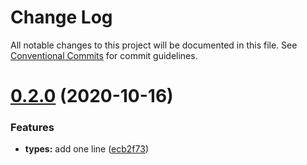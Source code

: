 # Change Log

All notable changes to this project will be documented in this file.
See [Conventional Commits](https://conventionalcommits.org) for commit guidelines.

# [0.2.0](https://github.com/felipecesr/js-ts-monorepos/compare/v0.1.4...v0.2.0) (2020-10-16)


### Features

* **types:** add one line ([ecb2f73](https://github.com/felipecesr/js-ts-monorepos/commit/ecb2f73652bc346a0a085c0bbbbc9a4b2af844f3))

